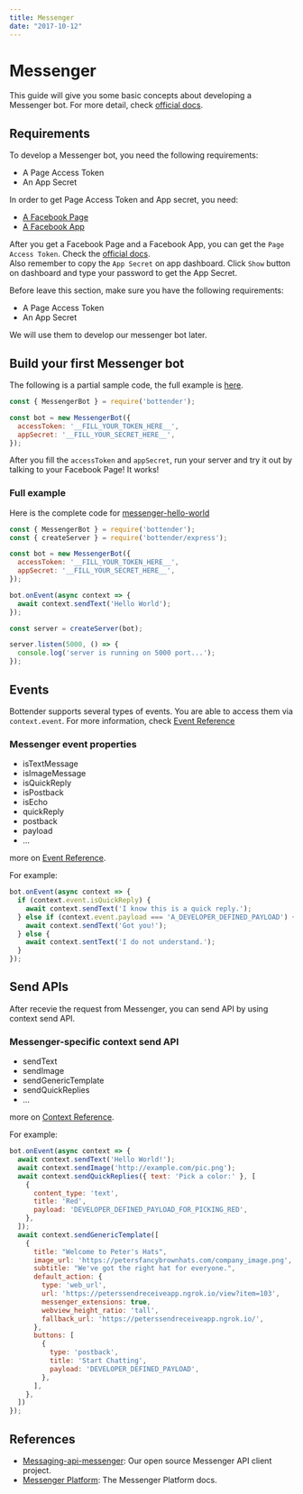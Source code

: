 ```yaml
---
title: Messenger
date: "2017-10-12"
---
```


# Messenger

This guide will give you some basic concepts about developing a Messenger bot. For more detail, check [official docs](https://developers.facebook.com/docs/messenger-platform).

## Requirements

To develop a Messenger bot, you need the following requirements:
- A Page Access Token
- An App Secret

In order to get Page Access Token and App secret, you need:
- [A Facebook Page](https://www.facebook.com/pages/create/)
- [A Facebook App](https://developers.facebook.com/)

After you get a Facebook Page and a Facebook App, you can get the `Page Access Token`. Check the [official docs](https://developers.facebook.com/docs/messenger-platform/getting-started/app-setup).  
Also remember to copy the `App Secret` on app dashboard. Click `Show` button on dashboard and type your password to get the App Secret.

Before leave this section, make sure you have the following requirements:
- A Page Access Token
- An App Secret

We will use them to develop our messenger bot later.

## Build your first Messenger bot

The following is a partial sample code, the full example is [here](https://github.com/Yoctol/bottender/tree/master/examples/messenger-hello-world).

```js
const { MessengerBot } = require('bottender');

const bot = new MessengerBot({
  accessToken: '__FILL_YOUR_TOKEN_HERE__',
  appSecret: '__FILL_YOUR_SECRET_HERE__',
});
```

After you fill the `accessToken` and `appSecret`, run your server and try it out by talking to your Facebook Page! It works!

### Full example

Here is the complete code for [messenger-hello-world](https://github.com/Yoctol/bottender/tree/master/examples/messenger-hello-world)

```js
const { MessengerBot } = require('bottender');
const { createServer } = require('bottender/express');

const bot = new MessengerBot({
  accessToken: '__FILL_YOUR_TOKEN_HERE__',
  appSecret: '__FILL_YOUR_SECRET_HERE__',
});

bot.onEvent(async context => {
  await context.sendText('Hello World');
});

const server = createServer(bot);

server.listen(5000, () => {
  console.log('server is running on 5000 port...');
});
```

## Events

Bottender supports several types of events. You are able to access them via `context.event`.
For more information, check [Event Reference](./APIReference-Event)

### Messenger event properties

- isTextMessage
- isImageMessage
- isQuickReply
- isPostback
- isEcho
- quickReply
- postback
- payload
- ...

more on [Event Reference](./APIReference-Event).

For example:

```js
bot.onEvent(async context => {
  if (context.event.isQuickReply) {
    await context.sendText('I know this is a quick reply.');
  } else if (context.event.payload === 'A_DEVELOPER_DEFINED_PAYLOAD') {
    await context.sendText('Got you!');
  } else {
    await context.sentText('I do not understand.');
  }
});
```

## Send APIs

After recevie the request from Messenger, you can send API by using context send API.

### Messenger-specific context send API

- sendText
- sendImage
- sendGenericTemplate
- sendQuickReplies
- ...

more on [Context Reference](./APIReference-Context).

For example:

```js
bot.onEvent(async context => {
  await context.sendText('Hello World!');
  await context.sendImage('http://example.com/pic.png');
  await context.sendQuickReplies({ text: 'Pick a color:' }, [
    {
      content_type: 'text',
      title: 'Red',
      payload: 'DEVELOPER_DEFINED_PAYLOAD_FOR_PICKING_RED',
    },
  ]);
  await context.sendGenericTemplate([
    {
      title: "Welcome to Peter's Hats",
      image_url: 'https://petersfancybrownhats.com/company_image.png',
      subtitle: "We've got the right hat for everyone.",
      default_action: {
        type: 'web_url',
        url: 'https://peterssendreceiveapp.ngrok.io/view?item=103',
        messenger_extensions: true,
        webview_height_ratio: 'tall',
        fallback_url: 'https://peterssendreceiveapp.ngrok.io/',
      },
      buttons: [
        {
          type: 'postback',
          title: 'Start Chatting',
          payload: 'DEVELOPER_DEFINED_PAYLOAD',
        },
      ],
    },
  ])
});
```

## References

- [Messaging-api-messenger](https://github.com/Yoctol/messaging-apis/tree/master/packages/messaging-api-messenger): Our open source Messenger API client project.
- [Messenger Platform](https://developers.facebook.com/docs/messenger-platform): The Messenger Platform docs.
